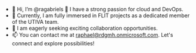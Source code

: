 - 👋 Hi, I’m @ragabriels
👀 I have a strong passion for cloud and DevOps.
- 🌱 Currently, I am fully immersed in FLIT projects as a dedicated member of the UTIVA team.
- 💞️ I am eagerly seeking exciting collaboration opportunities.
- 📫 You can contact me at raphael@rdgmh.onmicrosoft.com. Let's connect and explore possibilities!
<!---
ragabriels/ragabriels is a ✨ special ✨ repository because its `README.md` (this file) appears on your GitHub profile.
You can click the Preview link to take a look at your changes.
--->
